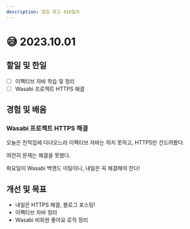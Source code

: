 ```yaml
---
description: 일일 회고 410일차
---
```


# 😅 2023.10.01

## 할일 및 한일&#x20;

* [ ] 이펙티브 자바 학습 및 정리&#x20;
* [ ] Wasabi 프로젝트 HTTPS 해결&#x20;

## 경험 및 배움&#x20;

### Wasabi 프로젝트 HTTPS 해결&#x20;

오늘은 친척집에 다녀오느라 이펙티브 자바는 하지 못하고, HTTPS만 건드려봤다.

여전히 문제는 해결을 못했다.

화요일이 Wasabi 백엔드 미팅이니, 내일은 꼭 해결해야 한다!

## 개선 및 목표&#x20;

* 내일은 HTTPS 해결, 블로그 포스팅!&#x20;
* 이펙티브 자바 정리&#x20;
* Wasabi 비회원 좋아요 로직 정리&#x20;
